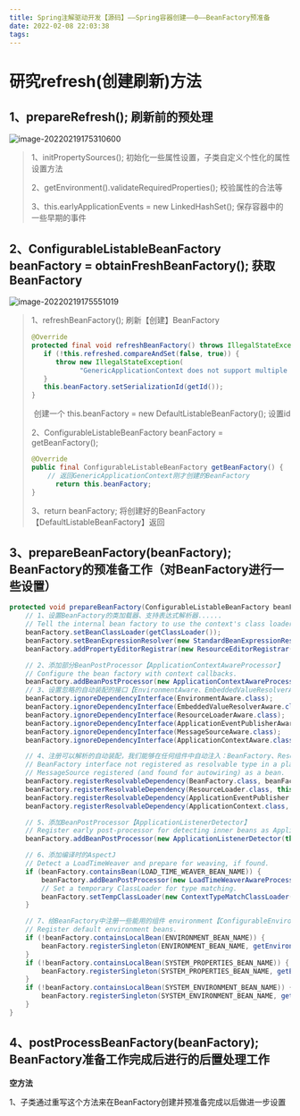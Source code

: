 ```yaml
---
title: Spring注解驱动开发【源码】——Spring容器创建——0——BeanFactory预准备
date: 2022-02-08 22:03:38
tags:
---
```


# 研究refresh(创建刷新)方法

## 1、prepareRefresh(); 刷新前的预处理

![image-20220219175310600](https://gitee.com/pengzong888/imageSource/raw/master/img/2022/2/image-20220219175310600.png)

> 1、initPropertySources(); 初始化一些属性设置，子类自定义个性化的属性设置方法
>
> 2、getEnvironment().validateRequiredProperties(); 校验属性的合法等
>
> 3、this.earlyApplicationEvents = new LinkedHashSet<ApplicationEvent>(); 保存容器中的一些早期的事件

## 2、ConfigurableListableBeanFactory beanFactory = obtainFreshBeanFactory(); 获取BeanFactory

![image-20220219175551019](https://gitee.com/pengzong888/imageSource/raw/master/img/2022/2/image-20220219175551019.png)

> 1、refreshBeanFactory(); 刷新【创建】BeanFactory
>
> ```java
> @Override
> protected final void refreshBeanFactory() throws IllegalStateException {
>    if (!this.refreshed.compareAndSet(false, true)) {
>       throw new IllegalStateException(
>             "GenericApplicationContext does not support multiple refresh attempts: just call 'refresh' once");
>    }
>    this.beanFactory.setSerializationId(getId());
> }
> ```
>
> ​    创建一个 this.beanFactory = new DefaultListableBeanFactory(); 设置id
>
> 2、ConfigurableListableBeanFactory beanFactory = getBeanFactory();
>
> ```java
> @Override
> public final ConfigurableListableBeanFactory getBeanFactory() {
>     // 返回GenericApplicationContext刚才创建的BeanFactory
>    	return this.beanFactory;
> }
> ```
>
> 3、return beanFactory; 将创建好的BeanFactory【DefaultListableBeanFactory】返回

## 3、prepareBeanFactory(beanFactory); BeanFactory的预准备工作（对BeanFactory进行一些设置）

```java
protected void prepareBeanFactory(ConfigurableListableBeanFactory beanFactory) {
    // 1、设置BeanFactory的类加载器、支持表达式解析器......
    // Tell the internal bean factory to use the context's class loader etc.
    beanFactory.setBeanClassLoader(getClassLoader());
    beanFactory.setBeanExpressionResolver(new StandardBeanExpressionResolver(beanFactory.getBeanClassLoader()));
    beanFactory.addPropertyEditorRegistrar(new ResourceEditorRegistrar(this, getEnvironment()));

    // 2、添加部分BeanPostProcessor【ApplicationContextAwareProcessor】
    // Configure the bean factory with context callbacks.
    beanFactory.addBeanPostProcessor(new ApplicationContextAwareProcessor(this));
    // 3、设置忽略的自动装配的接口【EnvironmentAware、EmbeddedValueResolverAware、......】
    beanFactory.ignoreDependencyInterface(EnvironmentAware.class);
    beanFactory.ignoreDependencyInterface(EmbeddedValueResolverAware.class);
    beanFactory.ignoreDependencyInterface(ResourceLoaderAware.class);
    beanFactory.ignoreDependencyInterface(ApplicationEventPublisherAware.class);
    beanFactory.ignoreDependencyInterface(MessageSourceAware.class);
    beanFactory.ignoreDependencyInterface(ApplicationContextAware.class);

    // 4、注册可以解析的自动装配，我们能够在任何组件中自动注入：BeanFactory、ResourceLoader、ApplicationEventPublisher、ApplicationContext
    // BeanFactory interface not registered as resolvable type in a plain factory.
    // MessageSource registered (and found for autowiring) as a bean.
    beanFactory.registerResolvableDependency(BeanFactory.class, beanFactory);
    beanFactory.registerResolvableDependency(ResourceLoader.class, this);
    beanFactory.registerResolvableDependency(ApplicationEventPublisher.class, this);
    beanFactory.registerResolvableDependency(ApplicationContext.class, this);

    // 5、添加BeanPostProcessor【ApplicationListenerDetector】
    // Register early post-processor for detecting inner beans as ApplicationListeners.
    beanFactory.addBeanPostProcessor(new ApplicationListenerDetector(this));

    // 6、添加编译时的AspectJ
    // Detect a LoadTimeWeaver and prepare for weaving, if found.
    if (beanFactory.containsBean(LOAD_TIME_WEAVER_BEAN_NAME)) {
        beanFactory.addBeanPostProcessor(new LoadTimeWeaverAwareProcessor(beanFactory));
        // Set a temporary ClassLoader for type matching.
        beanFactory.setTempClassLoader(new ContextTypeMatchClassLoader(beanFactory.getBeanClassLoader()));
    }

    // 7、给BeanFactory中注册一些能用的组件 environment【ConfigurableEnvironment】、systemProperties【Map<String, Object>】、systemEnvironment【Map<String, Object>】
    // Register default environment beans.
    if (!beanFactory.containsLocalBean(ENVIRONMENT_BEAN_NAME)) {
        beanFactory.registerSingleton(ENVIRONMENT_BEAN_NAME, getEnvironment());
    }
    if (!beanFactory.containsLocalBean(SYSTEM_PROPERTIES_BEAN_NAME)) {
        beanFactory.registerSingleton(SYSTEM_PROPERTIES_BEAN_NAME, getEnvironment().getSystemProperties());
    }
    if (!beanFactory.containsLocalBean(SYSTEM_ENVIRONMENT_BEAN_NAME)) {
        beanFactory.registerSingleton(SYSTEM_ENVIRONMENT_BEAN_NAME, getEnvironment().getSystemEnvironment());
    }
}
```

## 4、postProcessBeanFactory(beanFactory); BeanFactory准备工作完成后进行的后置处理工作

**空方法**

1、子类通过重写这个方法来在BeanFactory创建并预准备完成以后做进一步设置

